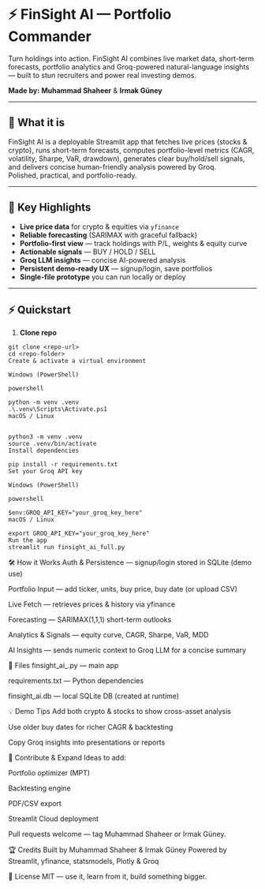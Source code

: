 # ⚡ FinSight AI — Portfolio Commander
Turn holdings into action. FinSight AI combines live market data, short-term forecasts, portfolio analytics and Groq-powered natural-language insights — built to stun recruiters and power real investing demos.

**Made by:** **Muhammad Shaheer** & **Irmak Güney**

---

## 📌 What it is
FinSight AI is a deployable Streamlit app that fetches live prices (stocks & crypto), runs short-term forecasts, computes portfolio-level metrics (CAGR, volatility, Sharpe, VaR, drawdown), generates clear buy/hold/sell signals, and delivers concise human-friendly analysis powered by Groq.  
Polished, practical, and portfolio-ready.

---

## 🚀 Key Highlights
- **Live price data** for crypto & equities via `yfinance`
- **Reliable forecasting** (SARIMAX with graceful fallback)
- **Portfolio-first view** — track holdings with P/L, weights & equity curve
- **Actionable signals** — BUY / HOLD / SELL
- **Groq LLM insights** — concise AI-powered analysis
- **Persistent demo-ready UX** — signup/login, save portfolios
- **Single-file prototype** you can run locally or deploy

---

## ⚡ Quickstart
1. **Clone repo**  
```
git clone <repo-url>
cd <repo-folder>
Create & activate a virtual environment

Windows (PowerShell)

powershell

python -m venv .venv
.\.venv\Scripts\Activate.ps1
macOS / Linux


python3 -m venv .venv
source .venv/bin/activate
Install dependencies

pip install -r requirements.txt
Set your Groq API key

Windows (PowerShell)

powershell

$env:GROQ_API_KEY="your_groq_key_here"
macOS / Linux

export GROQ_API_KEY="your_groq_key_here"
Run the app
streamlit run finsight_ai_full.py
```
🛠 How it Works
Auth & Persistence — signup/login stored in SQLite (demo use)

Portfolio Input — add ticker, units, buy price, buy date (or upload CSV)

Live Fetch — retrieves prices & history via yfinance

Forecasting — SARIMAX(1,1,1) short-term outlooks

Analytics & Signals — equity curve, CAGR, Sharpe, VaR, MDD

AI Insights — sends numeric context to Groq LLM for a concise summary

📂 Files
finsight_ai_.py — main app

requirements.txt — Python dependencies

finsight_ai.db — local SQLite DB (created at runtime)

💡 Demo Tips
Add both crypto & stocks to show cross-asset analysis

Use older buy dates for richer CAGR & backtesting

Copy Groq insights into presentations or reports

🤝 Contribute & Expand
Ideas to add:

Portfolio optimizer (MPT)

Backtesting engine

PDF/CSV export

Streamlit Cloud deployment

Pull requests welcome — tag Muhammad Shaheer or Irmak Güney.

🏆 Credits
Built by Muhammad Shaheer & Irmak Güney
Powered by Streamlit, yfinance, statsmodels, Plotly & Groq

📜 License
MIT — use it, learn from it, build something bigger.
